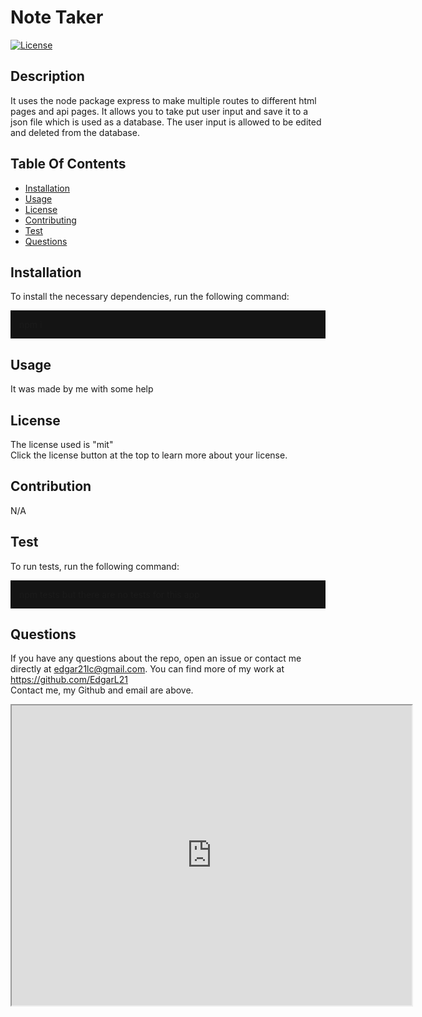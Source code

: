 
  <h1>Note Taker</h1>

  [![License](https://img.shields.io/badge/License-MIT-yellow.svg)](https://opensource.org/licenses/mit)
  

  ## Description
  It uses the node package express to make multiple routes to different html pages and api pages. It allows you to take put user input and save it to a json file which is used as a database. The user input is allowed to be edited and deleted from the database.

  ## Table Of Contents
  * [Installation](#installation)
  * [Usage](#usage)
  * [License](#license)
  * [Contributing](#contribution)
  * [Test](#test)
  * [Questions](#questions)

  ## Installation
  To install the necessary dependencies, run the following command:
  <p style="background-color:rgb(20, 20, 20); padding:1em">
  npm i
  </p>

  ## Usage
  It was made by me with some help

  ## License
  The license used is "mit"<br>
  Click the license button at the top to learn more about your license. 
  <br>

  ## Contribution
  N/A

  ## Test
  To run tests, run the following command:
  <p style="background-color:rgb(20, 20, 20); padding:1em">
  npm tests but there are no tests for this app
  </p>

  ## Questions
  If you have any questions about the repo, open an issue or contact me directly at edgar21lc@gmail.com. You can find more of my work at https://github.com/EdgarL21
  <br>
  Contact me, my Github and email are above.
  
  <a target="_blank" href="./public/assets/NoteTaker.gif">

  <iframe src="https://drive.google.com/file/d/1STY8FfxqE3pu_xPjBLmVv59B_t7iAXd4/preview" width="640" height="480"></iframe>

  